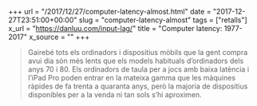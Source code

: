 +++
url = "/2017/12/27/computer-latency-almost.html"
date = "2017-12-27T23:51:00+00:00"
slug = "computer-latency-almost"
tags = ["retalls"]
x_url = "https://danluu.com/input-lag/"
title = "Computer latency: 1977-2017"
x_source = ""
+++


> Gairebé tots els ordinadors i dispositius mòbils que la gent compra avui dia són més lents que els models habituals d’ordinadors dels anys 70 i 80. Els ordinadors de taula per a jocs amb baixa latència i l’iPad Pro poden entrar en la mateixa gamma que les màquines ràpides de fa trenta a quaranta anys, però la majoria de dispositius disponibles per a la venda ni tan sols s’hi aproximen.
